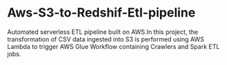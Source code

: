# Aws-S3-to-Redshif-Etl-pipeline
Automated serverless ETL pipeline built on AWS.In this project, the transformation of CSV data ingested into S3 is performed using  AWS Lambda to trigger AWS Glue Workflow containing Crawlers and Spark ETL jobs.

